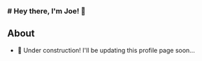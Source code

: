 ### # Hey there, I'm Joe! 👋

## About 

- 🚧 Under construction! I'll be updating this profile page soon...